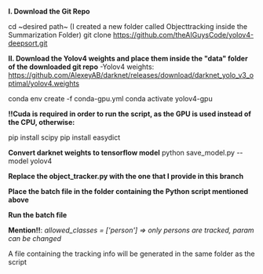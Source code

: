 **I. Download the Git Repo**

cd ~desired path~ (I created a new folder called Objecttracking inside the Summarization Folder)
git clone https://github.com/theAIGuysCode/yolov4-deepsort.git

**II. Download the Yolov4 weights and place them inside the "data" folder of the downloaded git repo**
-Yolov4 weights:
https://github.com/AlexeyAB/darknet/releases/download/darknet_yolo_v3_optimal/yolov4.weights

conda env create -f conda-gpu.yml
conda activate yolov4-gpu

**!!Cuda is required in order to run the script, as the GPU is used instead of the CPU, otherwise:**

pip install scipy
pip install easydict

**Convert darknet weights to tensorflow model**
python save_model.py --model yolov4

**Replace the object_tracker.py with the one that I provide in this branch**

**Place the batch file in the folder containing the Python script mentioned above**

**Run the batch file**

**Mention!!**:  _allowed_classes = ['person'] => only persons are tracked, param can be changed_

A file containing the tracking info will be generated in the same folder as the script
